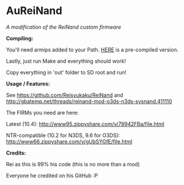 # AuReiNand
*A modification of the ReiNand custom firmware*

**Compiling:**

You'll need armips added to your Path. [HERE](https://www.dropbox.com/s/ceuv2qeqp38lpah/armips.exe?dl=0) is a pre-compiled version.

Lastly, just run Make and everything should work!

Copy everything in 'out' folder to SD root and run!

**Usage / Features:**

See https://github.com/Reisyukaku/ReiNand and http://gbatemp.net/threads/reinand-mod-o3ds-n3ds-sysnand.411110

The FIRMs you need are here:

Latest (10.4): http://www95.zippyshare.com/v/78942FBa/file.html

NTR-compatible (10.2 for N3DS, 9.6 for O3DS): http://www66.zippyshare.com/v/gUbSYGfE/file.html

**Credits:**
 
Rei as this is 99% his code (this is no more than a mod)

Everyone he credited on his GitHub :P
